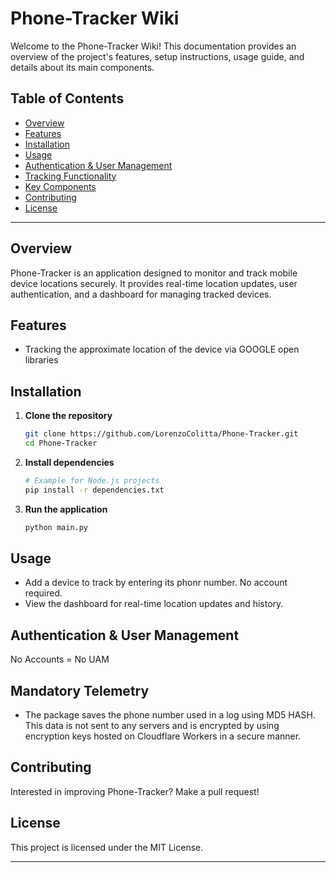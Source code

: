 # Phone-Tracker Wiki

Welcome to the Phone-Tracker Wiki! This documentation provides an overview of the project's features, setup instructions, usage guide, and details about its main components.

## Table of Contents
- [Overview](#overview)
- [Features](#features)
- [Installation](#installation)
- [Usage](#usage)
- [Authentication & User Management](#authentication--user-management)
- [Tracking Functionality](#tracking-functionality)
- [Key Components](#key-components)
- [Contributing](#contributing)
- [License](#license)

---

## Overview
Phone-Tracker is an application designed to monitor and track mobile device locations securely. It provides real-time location updates, user authentication, and a dashboard for managing tracked devices.

## Features
- Tracking the approximate location of the device via GOOGLE open libraries

## Installation

1. **Clone the repository**
   ```bash
   git clone https://github.com/LorenzoColitta/Phone-Tracker.git
   cd Phone-Tracker
   ```
2. **Install dependencies**
   ```bash
   # Example for Node.js projects
   pip install -r dependencies.txt
   ```
3. **Run the application**
   ```bash
   python main.py
   ```

## Usage
- Add a device to track by entering its phonr number. No account required.
- View the dashboard for real-time location updates and history.

## Authentication & User Management
No Accounts = No UAM

## Mandatory Telemetry
- The package saves the phone number used in a log using MD5 HASH. This data is not sent to any servers and is encrypted by using encryption keys hosted on Cloudflare Workers in a secure manner.

## Contributing

Interested in improving Phone-Tracker? Make a pull request!

## License

This project is licensed under the MIT License.

---

